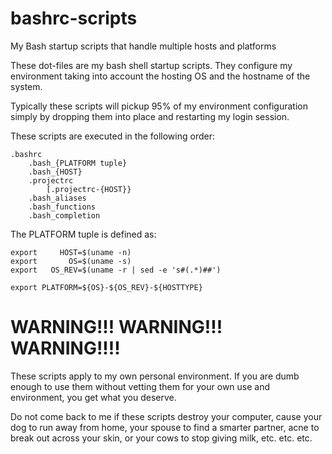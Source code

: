 # bashrc-scripts

My Bash startup scripts that handle multiple hosts and platforms

These dot-files are my bash shell startup scripts. They configure my environment
taking into account the hosting OS and the hostname of the system.

Typically these scripts will pickup 95% of my environment configuration simply by
dropping them into place and restarting my login session.

These scripts are executed in the following order:

	.bashrc
		.bash_{PLATFORM tuple}
		.bash_{HOST}
		.projectrc
			[.projectrc-{HOST}}
		.bash_aliases
		.bash_functions
		.bash_completion	


The PLATFORM tuple is defined as:

	export     HOST=$(uname -n)
	export       OS=$(uname -s)
	export   OS_REV=$(uname -r | sed -e 's#(.*)##')

	export PLATFORM=${OS}-${OS_REV}-${HOSTTYPE}


# WARNING!!! WARNING!!! WARNING!!!!

These scripts apply to my own personal environment. If 
you are dumb enough to use them without vetting them for
your own use and environment, you get what you deserve.

Do not come back to me if these scripts destroy your
computer, cause your dog to run away from home, your 
spouse to find a smarter partner, acne to break out
across your skin, or your cows to stop giving milk,
etc. etc. etc.

